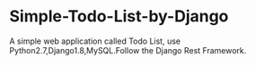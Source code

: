 # Simple-Todo-List-by-Django
A simple web application called Todo List, use Python2.7,Django1.8,MySQL.Follow the Django Rest Framework.
